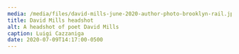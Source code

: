 ```yaml
---
media: /media/files/david-mills-june-2020-author-photo-brooklyn-rail.jpg
title: David Mills headshot
alt: A headshot of poet David Mills
caption: Luigi Cazzaniga
date: 2020-07-09T14:17:00-0500
---
```


